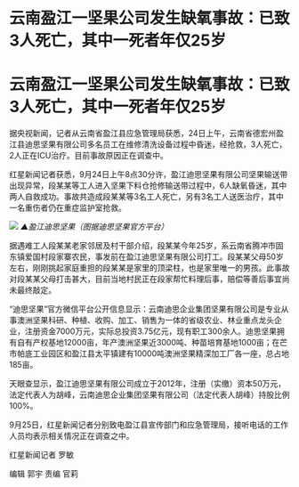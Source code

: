 # 云南盈江一坚果公司发生缺氧事故：已致3人死亡，其中一死者年仅25岁

# 云南盈江一坚果公司发生缺氧事故：已致3人死亡，其中一死者年仅25岁

据央视新闻，记者从云南省盈江县应急管理局获悉，24日上午，云南省德宏州盈江县迪思坚果有限公司多名员工在维修清洗设备过程中昏迷，经抢救，3人死亡，2人正在ICU治疗。目前事故原因正在调查中。

红星新闻记者获悉，9月24日上午8点30分许，盈江迪思坚果有限公司坚果输送带出现异常，段某某等工人进入坚果下料仓抢修输送带过程中，6人缺氧昏迷，其中两人自救成功。事故共造成段某某等3名工人死亡，另有3名工人送医治疗，其中一名重伤者仍在重症监护室抢救。

![](https://inews.gtimg.com/om_bt/O3bv12qDLiU2OFfiQrFqk_ocmQHup0691E0hhUqUHGDsEAA/1000)
_▲盈江迪思坚果（图据迪思坚果官方平台）_

据遇难工人段某某老家邻居及村干部介绍，段某某今年25岁，系云南省腾冲市固东镇爱国村段家寨农民，事发前在盈江迪思坚果有限公司打工。段某某父母50岁左右，刚刚挑起家庭重担的段某某是家里的顶梁柱，也是家里唯一的男孩。此事故对段某某父母打击甚大，目前当地村民正在段家帮忙料理后事，赔偿等善后事宜尚未最终敲定。

“迪思坚果”官方微信平台公开信息显示：云南迪思企业集团坚果有限公司是专业从事澳洲坚果科研、种植、收购、加工、销售为一体的省级农业、林业重点龙头企业，注册资金7000万元，实际总投资3.75亿元，现有职工300余人。迪思坚果拥有自有产权基地12000亩，年产澳洲坚果近3000吨、种苗培育基地1000亩；在芒市帕底工业园区和盈江县太平镇建有10000吨澳洲坚果精深加工厂各一座，总占地185亩。

天眼查显示，盈江迪思坚果有限公司成立于2012年，注册（实缴）资本50万元，法定代表人为胡峰，云南迪思企业集团坚果有限公司（法定代表人胡峰）持股比例100%。

9月25日，红星新闻记者分别致电盈江县宣传部门和应急管理局，接听电话的工作人员均表示相关情况正在调查之中。

红星新闻记者 罗敏

编辑 郭宇 责编 官莉

